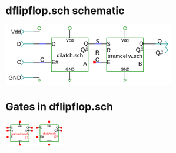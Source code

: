 # dflipflop.sch schematic
![dflipflop.sch](dflipflop.png)
# Gates in dflipflop.sch
[ ![sramcellw](sramcellw-sym.png) ](sramcellw.html)
[ ![dilatch](dilatch-sym.png) ](dilatch.html)

